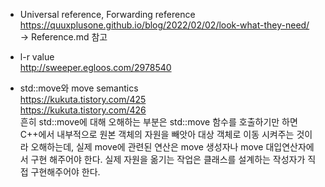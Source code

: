 * Universal reference, Forwarding reference  
https://quuxplusone.github.io/blog/2022/02/02/look-what-they-need/  
-> Reference.md 참고  

* l-r value  
http://sweeper.egloos.com/2978540  

* std::move와 move semantics  
https://kukuta.tistory.com/425  
https://kukuta.tistory.com/426  
흔히 std::move에 대해 오해하는 부분은 std::move 함수를 호출하기만 하면 C++에서 내부적으로 원본 객체의 자원을 빼앗아 대상 객체로 이동 시켜주는 것이라 오해하는데, 실제 move에 관련된 연산은 move 생성자나 move 대입연산자에서 구현 해주어야 한다. 실제 자원을 옮기는 작업은 클래스를 설계하는 작성자가 직접 구현해주어야 한다.  
